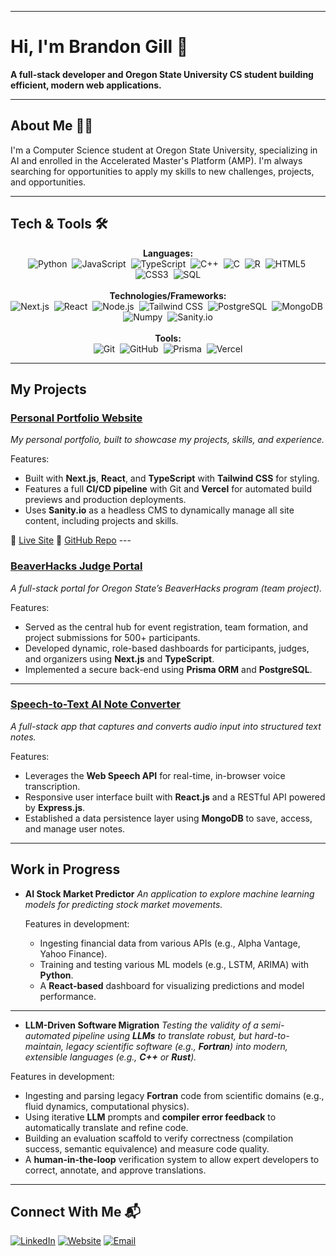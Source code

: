 <!-- <p align="center">
  <img src="INSERT_BANNER_IMAGE_URL_HERE" alt="Brandon Gill - Personal Portfolio Banner"/>
</p> -->

---

# Hi, I'm Brandon Gill 👋
**A full-stack developer and Oregon State University CS student building efficient, modern web applications.**

---

## About Me 🧑‍💻
I'm a Computer Science student at Oregon State University, specializing in AI and enrolled in the Accelerated Master's Platform (AMP). I'm always searching for opportunities to apply my skills to new challenges, projects, and opportunities.

---

## Tech & Tools 🛠️

<p align="center">
  <strong>Languages:</strong>
  <br>
  <img src="https://img.shields.io/badge/Python-3776AB?logo=python&logoColor=white" alt="Python"/>&nbsp;
  <img src="https://img.shields.io/badge/JavaScript-F7DF1E?logo=javascript&logoColor=black" alt="JavaScript"/>&nbsp;
  <img src="https://img.shields.io/badge/TypeScript-007ACC?logo=typescript&logoColor=white" alt="TypeScript"/>&nbsp;
  <img src="https://img.shields.io/badge/C%2B%2B-00599C?logo=cplusplus&logoColor=white" alt="C++"/>&nbsp;
  <img src="https://img.shields.io/badge/C-A8B9CC?logo=c&logoColor=white" alt="C"/>&nbsp;
  <img src="https://img.shields.io/badge/R-276DC3?logo=r&logoColor=white" alt="R"/>&nbsp;
  <img src="https://img.shields.io/badge/HTML5-E34F26?logo=html5&logoColor=white" alt="HTML5"/>&nbsp;
  <img src="https://img.shields.io/badge/CSS3-1572B6?logo=css3&logoColor=white" alt="CSS3"/>&nbsp;
  <img src="https://img.shields.io/badge/SQL-025E8C?logo=microsoftsqlserver&logoColor=white" alt="SQL"/>
  <br><br>
  <strong>Technologies/Frameworks:</strong>
  <br>
  <img src="https://img.shields.io/badge/Next.js-000000?logo=nextdotjs&logoColor=white" alt="Next.js"/>&nbsp;
  <img src="https://img.shields.io/badge/React-20232A?logo=react&logoColor=61DAFB" alt="React"/>&nbsp;
  <img src="https://img.shields.io/badge/Node.js-43853D?logo=node.js&logoColor=white" alt="Node.js"/>&nbsp;
  <img src="https://img.shields.io/badge/Tailwind_CSS-38B2AC?logo=tailwind-css&logoColor=white" alt="Tailwind CSS"/>&nbsp;
  <img src="https://img.shields.io/badge/PostgreSQL-316192?logo=postgresql&logoColor=white" alt="PostgreSQL"/>&nbsp;
  <img src="https://img.shields.io/badge/MongoDB-47A248?logo=mongodb&logoColor=white" alt="MongoDB"/>&nbsp;
  <img src="https://img.shields.io/badge/Numpy-013243?logo=numpy&logoColor=white" alt="Numpy"/>&nbsp;
  <img src="https://img.shields.io/badge/Sanity-F03E2F?logo=sanity&logoColor=white" alt="Sanity.io"/>
  <br><br>
  <strong>Tools:</strong>
  <br>
  <img src="https://img.shields.io/badge/Git-F05032?logo=git&logoColor=white" alt="Git"/>&nbsp;
  <img src="https://img.shields.io/badge/GitHub-181717?logo=github&logoColor=white" alt="GitHub"/>&nbsp;
  <img src="httpsZimg.shields.io/badge/Prisma-3982CE?logo=prisma&logoColor=white" alt="Prisma"/>&nbsp;
  <img src="https://img.shields.io/badge/Vercel-000000?logo=vercel&logoColor=white" alt="Vercel"/>
</p>

---

## My Projects

### [Personal Portfolio Website](https://brandongill.dev)

_My personal portfolio, built to showcase my projects, skills, and experience._

  Features:
- Built with **Next.js**, **React**, and **TypeScript** with **Tailwind CSS** for styling.
- Features a full **CI/CD pipeline** with Git and **Vercel** for automated build previews and production deployments.
- Uses **Sanity.io** as a headless CMS to dynamically manage all site content, including projects and skills.

🔗 [Live Site](https://brandongill.dev)
🔗 [GitHub Repo](https://github.com/BGill8/portfolio-website) ---

### [BeaverHacks Judge Portal](https://github.com/OregonStateHackathonClub) <p>


_A full-stack portal for Oregon State’s BeaverHacks program (team project)._

  Features:
- Served as the central hub for event registration, team formation, and project submissions for 500+ participants.
- Developed dynamic, role-based dashboards for participants, judges, and organizers using **Next.js** and **TypeScript**.
- Implemented a secure back-end using **Prisma ORM** and **PostgreSQL**.

---

### [Speech-to-Text AI Note Converter](https://github.com/BGill8/beavernotes-ai-notetaking) <p>


_A full-stack app that captures and converts audio input into structured text notes._

  Features:
- Leverages the **Web Speech API** for real-time, in-browser voice transcription.
- Responsive user interface built with **React.js** and a RESTful API powered by **Express.js**.
- Established a data persistence layer using **MongoDB** to save, access, and manage user notes.

---

## Work in Progress

- **AI Stock Market Predictor**
  _An application to explore machine learning models for predicting stock market movements._

  Features in development:
  - Ingesting financial data from various APIs (e.g., Alpha Vantage, Yahoo Finance).
  - Training and testing various ML models (e.g., LSTM, ARIMA) with **Python**.
  - A **React-based** dashboard for visualizing predictions and model performance.

---

 - **LLM-Driven Software Migration**
  _Testing the validity of a semi-automated pipeline using **LLMs** to translate robust, but hard-to-maintain, legacy scientific software (e.g., **Fortran**) into modern, extensible languages (e.g.,     **C++** or **Rust**)._

  Features in development:
  - Ingesting and parsing legacy **Fortran** code from scientific domains (e.g., fluid dynamics, computational physics).
  - Using iterative **LLM** prompts and **compiler error feedback** to automatically translate and refine code.
  - Building an evaluation scaffold to verify correctness (compilation success, semantic equivalence) and measure code quality.
  - A **human-in-the-loop** verification system to allow expert developers to correct, annotate, and approve translations.
---

## Connect With Me 📬

[![LinkedIn](https://img.shields.io/badge/LinkedIn-0077B5?logo=linkedin&logoColor=white)](https://linkedin.com/in/brandonkngill)
[![Website](https://img.shields.io/badge/Website-brandongill.dev-000000?logo=About.me&logoColor=white)](https://brandongill.dev)
[![Email](https://img.shields.io/badge/Email-brandongill9432@gmail.com-blue?logo=gmail&logoColor=white)](mailto:brandongill9432@gmail.com)
